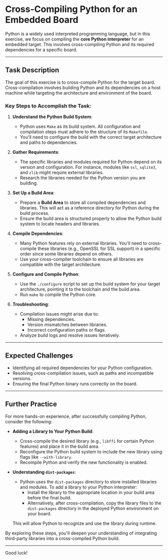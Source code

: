 # Cross-Compiling Python for an Embedded Board

Python is a widely used interpreted programming language, but in this exercise, we focus on compiling the **core Python interpreter** for an embedded target. This involves cross-compiling Python and its required dependencies for a specific board.

---

## Task Description

The goal of this exercise is to cross-compile Python for the target board. Cross-compilation involves building Python and its dependencies on a host machine while targeting the architecture and environment of the board.

### Key Steps to Accomplish the Task:

1. **Understand the Python Build System**:
   - Python uses `Make` as its build system. All configuration and compilation steps must adhere to the structure of its `Makefile`.
   - You'll need to configure the build with the correct target architecture and paths to dependencies.

2. **Gather Requirements**:
   - The specific libraries and modules required for Python depend on its version and configuration. For instance, modules like `ssl`, `sqlite3`, and `zlib` might require external libraries.
   - Research the libraries needed for the Python version you are building.

3. **Set Up a Build Area**:
   - Prepare a **Build Area** to store all compiled dependencies and libraries. This will act as a reference directory for Python during the build process.
   - Ensure the build area is structured properly to allow the Python build system to locate headers and libraries.

4. **Compile Dependencies**:
   - Many Python features rely on external libraries. You'll need to cross-compile these libraries (e.g., OpenSSL for SSL support) in a specific order since some libraries depend on others.
   - Use your cross-compiler toolchain to ensure all libraries are compatible with the target architecture.

5. **Configure and Compile Python**:
   - Use the `./configure` script to set up the build system for your target architecture, pointing it to the toolchain and the build area.
   - Run `make` to compile the Python core.

6. **Troubleshooting**:
   - Compilation issues might arise due to:
     - Missing dependencies.
     - Version mismatches between libraries.
     - Incorrect configuration paths or flags.
   - Analyze build logs and resolve issues iteratively.

---

## Expected Challenges

- Identifying all required dependencies for your Python configuration.
- Resolving cross-compilation issues, such as paths and incompatible versions.
- Ensuring the final Python binary runs correctly on the board.

---

## Further Practice

For more hands-on experience, after successfully compiling Python, consider the following:

- **Adding a Library to Your Python Build**:
   - Cross-compile the desired library (e.g., `libffi` for certain Python features) and place it in the build area.
   - Reconfigure the Python build system to include the new library using flags like `--with-library`.
   - Recompile Python and verify the new functionality is enabled.

- **Understanding `dist-packages`**:
   - Python uses the `dist-packages` directory to store installed libraries and modules. To add a library to your Python interpreter:
     - Install the library to the appropriate location in your build area before the final build.
     - Alternatively, after cross-compilation, copy the library files to the `dist-packages` directory in the deployed Python environment on your board.

   This will allow Python to recognize and use the library during runtime.

By exploring these steps, you'll deepen your understanding of integrating third-party libraries into a cross-compiled Python build.

---

Good luck!